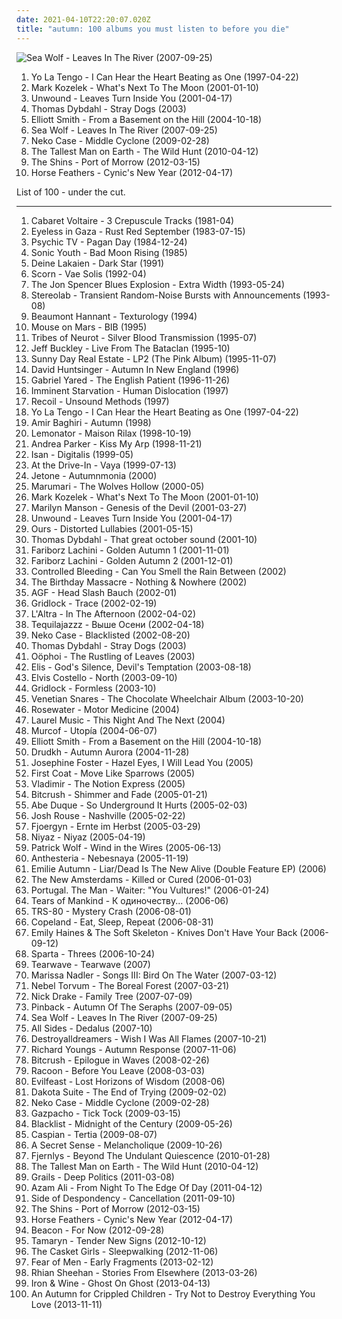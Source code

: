 ```yaml
---
date: 2021-04-10T22:20:07.020Z
title: "autumn: 100 albums you must listen to before you die"
---
```

![Sea Wolf - Leaves In The River (2007-09-25)](http://coverartarchive.org/release/1f535139-1a00-4da7-89cc-94cb50ceb44d/3886056504-500.jpg "Sea Wolf - Leaves In The River (2007-09-25)")
<ol class="albums">
<li data-cover="https://img.discogs.com/pprUKgkowK3OCTpUPzPZrCFAwt4=/fit-in/600x513/filters:strip_icc():format(jpeg):mode_rgb():quality(90)/discogs-images/R-1512847-1244220758.jpeg.jpg" data-tags="indie rock, 90s" role="button">Yo La Tengo - I Can Hear the Heart Beating as One (1997-04-22)</li>
<li data-cover="http://coverartarchive.org/release/00a492ba-ff35-4c0b-b3c1-2c2683771d4e/27265671967-500.jpg" data-tags="folk, peaceful, soft, autumn, repeat, acdc, brilliant covers, recommendations and such, cover albums, franny, sawtheangel" role="button">Mark Kozelek - What's Next To The Moon (2001-01-10)</li>
<li data-cover="http://coverartarchive.org/release/3b1b7509-7bff-4a95-9ee8-f5e050cf102e/27704658731-500.jpg" data-tags="post-hardcore" role="button">Unwound - Leaves Turn Inside You (2001-04-17)</li>
<li data-cover="http://coverartarchive.org/release/79e7d819-e3fc-4df0-89ff-4bb732b443c1/20839334016-500.jpg" data-tags="norwegian, scandinavian, melancholic, autumn, favorites ever, skiver, albums 2, maarts, music to drink slowly" role="button">Thomas Dybdahl - Stray Dogs (2003)</li>
<li data-cover="http://coverartarchive.org/release/f01097d5-8a73-3585-8c62-3831a3bd0db6/16096949332-500.jpg" data-tags="singer-songwriter, indie" role="button">Elliott Smith - From a Basement on the Hill (2004-10-18)</li>
<li data-cover="http://coverartarchive.org/release/1f535139-1a00-4da7-89cc-94cb50ceb44d/3886056504-500.jpg" data-tags="indie folk, indie, indie rock, singer-songwriter, autumn" role="button">Sea Wolf - Leaves In The River (2007-09-25)</li>
<li data-cover="http://coverartarchive.org/release/05472483-8124-3552-93dd-b3c6d1e106fa/22402218939-500.jpg" data-tags="alt-country, indie rock" role="button">Neko Case - Middle Cyclone (2009-02-28)</li>
<li data-cover="http://coverartarchive.org/release/da3b6651-add3-458f-8f43-0eb211afe9b1/26402641631-500.jpg" data-tags="folk" role="button">The Tallest Man on Earth - The Wild Hunt (2010-04-12)</li>
<li data-cover="http://coverartarchive.org/release/a2512426-89d9-45a5-98e0-90f7ad468d0d/7978546038-500.jpg" data-tags="indie rock" role="button">The Shins - Port of Morrow (2012-03-15)</li>
<li data-cover="https://img.discogs.com/RZMk3Hx-SLOYaWjOogkSMM6WJiY=/fit-in/600x600/filters:strip_icc():format(jpeg):mode_rgb():quality(90)/discogs-images/R-3554119-1335053222.jpeg.jpg" data-tags="indie, folk, autumn, christmas and the new year and easter" role="button">Horse Feathers - Cynic's New Year (2012-04-17)</li>
</ol>
List of 100 - under the cut.
<!-- more -->

_________________

<ol class="albums">
<li data-cover="https://img.discogs.com/ADXe0ioL6n_yusrLLj3McgWJVF4=/fit-in/600x600/filters:strip_icc():format(jpeg):mode_rgb():quality(90)/discogs-images/R-87162-1553937003-4622.jpeg.jpg" data-tags="winter, autumn, for rainy days, dmtr likes this album, pixies palace basement" role="button">
Cabaret Voltaire - 3 Crepuscule Tracks (1981-04)
</li>
<li data-cover="http://coverartarchive.org/release/7cd156a3-d101-4917-985e-e88d98907513/1056850306-500.jpg" data-tags="indie, autumn, to explore, rascalradio, dezeweek, rreyelessingaza, autumn soundtrack, lastfmfreeplayer albums" role="button">
Eyeless in Gaza - Rust Red September (1983-07-15)
</li>
<li data-cover="https://img.discogs.com/TvHlRljs39UMHCFDR970SGnaShU=/fit-in/200x201/filters:strip_icc():format(jpeg):mode_rgb():quality(90)/discogs-images/R-3762978-1439481191-6573.jpeg.jpg" data-tags="industrial, autumn, industrial estate, hyperweird, cleopatra records, root industrial, cover pearls before swine" role="button">
Psychic TV - Pagan Day (1984-12-24)
</li>
<li data-cover="https://img.discogs.com/EWJD-VeCM5bj-nw9YQaElt6Tccs=/fit-in/400x393/filters:strip_icc():format(jpeg):mode_rgb():quality(90)/discogs-images/R-11627074-1519812156-1649.jpeg.jpg" data-tags="80s, no wave, experimental" role="button">
Sonic Youth - Bad Moon Rising (1985)
</li>
<li data-cover="https://via.placeholder.com/450" data-tags="darkwave" role="button">
Deine Lakaien - Dark Star (1991)
</li>
<li data-cover="https://img.discogs.com/NYMYj1NISwpXT52CRkSft5CBl3I=/fit-in/599x600/filters:strip_icc():format(jpeg):mode_rgb():quality(90)/discogs-images/R-51748-1411484553-1167.jpeg.jpg" data-tags="industrial metal" role="button">
Scorn - Vae Solis (1992-04)
</li>
<li data-cover="http://coverartarchive.org/release/99480f64-9df2-411c-848c-1ca8ed469e34/7918308288-500.jpg" data-tags="rock, blues" role="button">
The Jon Spencer Blues Explosion - Extra Width (1993-05-24)
</li>
<li data-cover="https://img.discogs.com/ZnjYO2nVvUYeoMhGVzSn0PcUmWA=/fit-in/600x600/filters:strip_icc():format(jpeg):mode_rgb():quality(90)/discogs-images/R-69224-1539685002-6815.jpeg.jpg" data-tags="post-rock" role="button">
Stereolab - Transient Random-Noise Bursts with Announcements (1993-08)
</li>
<li data-cover="http://coverartarchive.org/release/4970575e-df7c-42a7-a242-c4e3683ed646/26882873168-500.jpg" data-tags="electronica" role="button">
Beaumont Hannant - Texturology (1994)
</li>
<li data-cover="https://img.discogs.com/zv5aYPp8FOajTDjV9kDnjHKWSt8=/fit-in/600x501/filters:strip_icc():format(jpeg):mode_rgb():quality(90)/discogs-images/R-41191-1196910482.jpeg.jpg" data-tags="indie" role="button">
Mouse on Mars - BIB (1995)
</li>
<li data-cover="https://img.discogs.com/PSX6vUN9b3GYZDfbiv5QP8JyKkg=/fit-in/600x530/filters:strip_icc():format(jpeg):mode_rgb():quality(90)/discogs-images/R-261625-1182080482.jpeg.jpg" data-tags="ambient" role="button">
Tribes of Neurot - Silver Blood Transmission (1995-07)
</li>
<li data-cover="https://img.discogs.com/3HYU4uZAgaGNsnHmfKtSgXLMm3Q=/fit-in/600x589/filters:strip_icc():format(jpeg):mode_rgb():quality(90)/discogs-images/R-1310880-1592877476-4866.jpeg.jpg" data-tags="jeff buckley, nice nait" role="button">
Jeff Buckley - Live From The Bataclan (1995-10)
</li>
<li data-cover="http://coverartarchive.org/release/09943b25-f035-4323-af83-1c3354102482/22482969655-500.jpg" data-tags="indie" role="button">
Sunny Day Real Estate - LP2 (The Pink Album) (1995-11-07)
</li>
<li data-cover="https://img.discogs.com/0ROvX5yWYlCNh4p3iS1084XPlhU=/fit-in/500x500/filters:strip_icc():format(jpeg):mode_rgb():quality(90)/discogs-images/R-1773081-1415837339-8963.jpeg.jpg" data-tags="instrumental, autumn, fall music" role="button">
David Huntsinger - Autumn In New England (1996)
</li>
<li data-cover="http://coverartarchive.org/release/049490e1-ba49-4fdf-9e92-271960f97f20/9269003695-500.jpg" data-tags="soundtrack" role="button">
Gabriel Yared - The English Patient (1996-11-26)
</li>
<li data-cover="https://img.discogs.com/u0FXIQdBr7v2pnSc39v8ne6UpOY=/fit-in/600x589/filters:strip_icc():format(jpeg):mode_rgb():quality(90)/discogs-images/R-100852-1190244384.jpeg.jpg" data-tags="ant-zen" role="button">
Imminent Starvation - Human Dislocation (1997)
</li>
<li data-cover="https://img.discogs.com/ZQkFoHZ_Mub8IYOF_c7O770P40g=/fit-in/450x450/filters:strip_icc():format(jpeg):mode_rgb():quality(90)/discogs-images/R-645215-1142711425.jpeg.jpg" data-tags="electronic" role="button">
Recoil - Unsound Methods (1997)
</li>
<li data-cover="https://img.discogs.com/pprUKgkowK3OCTpUPzPZrCFAwt4=/fit-in/600x513/filters:strip_icc():format(jpeg):mode_rgb():quality(90)/discogs-images/R-1512847-1244220758.jpeg.jpg" data-tags="indie rock, 90s" role="button">
Yo La Tengo - I Can Hear the Heart Beating as One (1997-04-22)
</li>
<li data-cover="http://coverartarchive.org/release/64387a92-b17f-4fa2-8a12-bd599de5180c/18177753645-500.jpg" data-tags="ambient, dark ambient, autumn" role="button">
Amir Baghiri - Autumn (1998)
</li>
<li data-cover="https://img.discogs.com/dDA9GF48FnmXvmThFtEocIkw4es=/fit-in/600x609/filters:strip_icc():format(jpeg):mode_rgb():quality(90)/discogs-images/R-3137210-1446549641-7268.jpeg.jpg" data-tags="finnish, autumn, junamatkat" role="button">
Lemonator - Maison Rilax (1998-10-19)
</li>
<li data-cover="https://img.discogs.com/OkU6diSmfrUWvkIb30auK3MgDbg=/fit-in/600x539/filters:strip_icc():format(jpeg):mode_rgb():quality(90)/discogs-images/R-14821-1317534704.jpeg.jpg" data-tags="electronic" role="button">
Andrea Parker - Kiss My Arp (1998-11-21)
</li>
<li data-cover="https://img.discogs.com/Ls-wj0qiZTFc7GCx_3zTmb72BWM=/fit-in/400x400/filters:strip_icc():format(jpeg):mode_rgb():quality(90)/discogs-images/R-59903-1110942317.jpg.jpg" data-tags="ambient" role="button">
Isan - Digitalis (1999-05)
</li>
<li data-cover="https://img.discogs.com/ifHXDIv3kRCViLBL_BnMSYjcRRc=/fit-in/500x496/filters:strip_icc():format(jpeg):mode_rgb():quality(90)/discogs-images/R-880651-1301137759.jpeg.jpg" data-tags="post-hardcore" role="button">
At the Drive-In - Vaya (1999-07-13)
</li>
<li data-cover="http://coverartarchive.org/release/cb864b26-a574-42a6-8e4a-31394864e15c/15751594141-500.jpg" data-tags="autumn" role="button">
Jetone - Autumnmonia (2000)
</li>
<li data-cover="http://coverartarchive.org/release/82033552-0ab7-4e36-81b4-5b71f9481dff/14993325342-500.jpg" data-tags="electro" role="button">
Marumari - The Wolves Hollow (2000-05)
</li>
<li data-cover="http://coverartarchive.org/release/00a492ba-ff35-4c0b-b3c1-2c2683771d4e/27265671967-500.jpg" data-tags="folk, peaceful, soft, autumn, repeat, acdc, brilliant covers, recommendations and such, cover albums, franny, sawtheangel" role="button">
Mark Kozelek - What's Next To The Moon (2001-01-10)
</li>
<li data-cover="http://coverartarchive.org/release/12dd81bc-94d3-3c75-be26-c0f3ef633f3a/2267716320-500.jpg" data-tags="hard rock, autumn, metal bom" role="button">
Marilyn Manson - Genesis of the Devil (2001-03-27)
</li>
<li data-cover="http://coverartarchive.org/release/3b1b7509-7bff-4a95-9ee8-f5e050cf102e/27704658731-500.jpg" data-tags="post-hardcore" role="button">
Unwound - Leaves Turn Inside You (2001-04-17)
</li>
<li data-cover="https://img.discogs.com/ZA5f__htm5ZADkSXsHnvvn0YyuM=/fit-in/600x600/filters:strip_icc():format(jpeg):mode_rgb():quality(90)/discogs-images/R-642333-1331579291.jpeg.jpg" data-tags="alternative rock, alt rock, brit, criminally underrated" role="button">
Ours - Distorted Lullabies (2001-05-15)
</li>
<li data-cover="http://coverartarchive.org/release/ad3244de-1c41-4eb2-a090-7ac797ed4b0a/20032202540-500.jpg" data-tags="melancholic, autumn, favorites ever, skiver, albums 2, maarts, bobjebus16 owns this, dice-throw: six, go get it" role="button">
Thomas Dybdahl - That great october sound (2001-10)
</li>
<li data-cover="http://coverartarchive.org/release/5f67483f-db22-46e2-b52a-a19d8a84e269/17054762545-500.jpg" data-tags="piano" role="button">
Fariborz Lachini - Golden Autumn 1 (2001-11-01)
</li>
<li data-cover="https://via.placeholder.com/450" data-tags="piano, easy listening" role="button">
Fariborz Lachini - Golden Autumn 2 (2001-12-01)
</li>
<li data-cover="http://coverartarchive.org/release/7b057978-e598-438f-9d10-c4f011a03d35/28999776029-500.jpg" data-tags="electronic, ambient, free jazz, winter, autumn, nice nait, nice nite" role="button">
Controlled Bleeding - Can You Smell the Rain Between (2002)
</li>
<li data-cover="http://coverartarchive.org/release/5ec845fc-0685-3c4e-9b50-d5a820a7a085/2618455083-500.jpg" data-tags="new wave, autumn" role="button">
The Birthday Massacre - Nothing & Nowhere (2002)
</li>
<li data-cover="http://coverartarchive.org/release/576fd1ef-5ec4-42dd-8b15-9224f5cf32b1/23964347661-500.jpg" data-tags="industrial, glitch, autumn, desert island, experimental industrial, experimental electronic, electronic-experimental, nice nite, brackenberry, no sound too strange, mein quitschiger leiherkasten, parts of the body" role="button">
AGF - Head Slash Bauch (2002-01)
</li>
<li data-cover="https://img.discogs.com/fAjEKE5WwkmynhQsYY_JLUTWKxo=/fit-in/600x600/filters:strip_icc():format(jpeg):mode_rgb():quality(90)/discogs-images/R-9394-1221422083.jpeg.jpg" data-tags="ambient, idm" role="button">
Gridlock - Trace (2002-02-19)
</li>
<li data-cover="https://img.discogs.com/lRSW2-T4VaL939EdAyJSs178jps=/fit-in/600x530/filters:strip_icc():format(jpeg):mode_rgb():quality(90)/discogs-images/R-371561-1613399277-6351.jpeg.jpg" data-tags="postrock" role="button">
L'Altra - In The Afternoon (2002-04-02)
</li>
<li data-cover="http://coverartarchive.org/release/280df101-483b-4aa2-abd5-4636277c1936/22605924686-500.jpg" data-tags="alternative rock" role="button">
Tequilajazzz - Выше Осени (2002-04-18)
</li>
<li data-cover="https://img.discogs.com/8M6BkDTG3KIUapd4JKOCMic_cjE=/fit-in/600x586/filters:strip_icc():format(jpeg):mode_rgb():quality(90)/discogs-images/R-1199115-1543624095-1762.jpeg.jpg" data-tags="alt-country" role="button">
Neko Case - Blacklisted (2002-08-20)
</li>
<li data-cover="http://coverartarchive.org/release/79e7d819-e3fc-4df0-89ff-4bb732b443c1/20839334016-500.jpg" data-tags="norwegian, scandinavian, melancholic, autumn, favorites ever, skiver, albums 2, maarts, music to drink slowly" role="button">
Thomas Dybdahl - Stray Dogs (2003)
</li>
<li data-cover="https://img.discogs.com/-2YjmaLWbQt_U124taevIDfUKTY=/fit-in/600x595/filters:strip_icc():format(jpeg):mode_rgb():quality(90)/discogs-images/R-613056-1280960771.jpeg.jpg" data-tags="ambient" role="button">
Oöphoi - The Rustling of Leaves (2003)
</li>
<li data-cover="https://img.discogs.com/kH9g1e5chK9-goGrdJwODrUmQBA=/fit-in/500x450/filters:strip_icc():format(jpeg):mode_rgb():quality(90)/discogs-images/R-653920-1143809121.jpeg.jpg" data-tags="gothic metal" role="button">
Elis - God's Silence, Devil's Temptation (2003-08-18)
</li>
<li data-cover="https://img.discogs.com/yqqkfYE6j4YrKiLmhKQIu0ay_ok=/fit-in/600x594/filters:strip_icc():format(jpeg):mode_rgb():quality(90)/discogs-images/R-465963-1211640564.jpeg.jpg" data-tags="jazz" role="button">
Elvis Costello - North (2003-09-10)
</li>
<li data-cover="https://img.discogs.com/8kofULiw0MzHz9ixX-yA2ER6EmY=/fit-in/600x543/filters:strip_icc():format(jpeg):mode_rgb():quality(90)/discogs-images/R-214701-1236718923.jpeg.jpg" data-tags="ambient, idm, industrial" role="button">
Gridlock - Formless (2003-10)
</li>
<li data-cover="http://coverartarchive.org/release/69dbead1-6c71-400d-9507-00676ab2e66d/2574021256-500.jpg" data-tags="breakcore, electronic" role="button">
Venetian Snares - The Chocolate Wheelchair Album (2003-10-20)
</li>
<li data-cover="http://coverartarchive.org/release/7d0d6a18-eac5-46dc-9bb5-08965b71794f/9085270462-500.jpg" data-tags="electro-industrial, motor industrial, body noise, intelligent body industrial" role="button">
Rosewater - Motor Medicine (2004)
</li>
<li data-cover="https://img.discogs.com/FDRp6BJr09sFoKjAhOe8wev41i0=/fit-in/600x541/filters:strip_icc():format(jpeg):mode_rgb():quality(90)/discogs-images/R-430524-1194190051.jpeg.jpg" data-tags="indie, autumn, i love it, hotel indie pop" role="button">
Laurel Music - This Night And The Next (2004)
</li>
<li data-cover="http://coverartarchive.org/release/09603091-ae1f-4510-ae4d-7202d9d8e798/28671061082-500.jpg" data-tags="experimental, ambient" role="button">
Murcof - Utopía (2004-06-07)
</li>
<li data-cover="http://coverartarchive.org/release/f01097d5-8a73-3585-8c62-3831a3bd0db6/16096949332-500.jpg" data-tags="singer-songwriter, indie" role="button">
Elliott Smith - From a Basement on the Hill (2004-10-18)
</li>
<li data-cover="http://coverartarchive.org/release/3d0bbe09-4ee7-4d54-a9aa-3acbad6b453d/2684791024-500.jpg" data-tags="black metal, atmospheric black metal" role="button">
Drudkh - Autumn Aurora (2004-11-28)
</li>
<li data-cover="https://img.discogs.com/LKbv14dG8jwt9LSoIwfUFK6A9Vg=/fit-in/597x600/filters:strip_icc():format(jpeg):mode_rgb():quality(90)/discogs-images/R-658981-1363206277-8339.jpeg.jpg" data-tags="folk, singer-songwriter" role="button">
Josephine Foster - Hazel Eyes, I Will Lead You (2005)
</li>
<li data-cover="https://img.discogs.com/jgz_4gzYb7k5LAPFE_zPpz8Rs9g=/fit-in/600x604/filters:strip_icc():format(jpeg):mode_rgb():quality(90)/discogs-images/R-8735670-1467650515-8658.png.jpg" data-tags="indie, rock, country, indie rock, americana, chicago, autumn, illinois, hyde park, midwestern, hpmusic, chicago-based, loud devices, first coat, whim" role="button">
First Coat - Move Like Sparrows (2005)
</li>
<li data-cover="https://img.discogs.com/wT4W1A5V1S5wsNWUwehL_gPPMN4=/fit-in/150x150/filters:strip_icc():format(jpeg):mode_rgb():quality(90)/discogs-images/R-1446568-1263761599.png.jpg" data-tags="post-rock, dutch" role="button">
Vladimir - The Notion Express (2005)
</li>
<li data-cover="https://img.discogs.com/jCoPwu_jVGyo9tD248afQ6QG8BQ=/fit-in/600x599/filters:strip_icc():format(jpeg):mode_rgb():quality(90)/discogs-images/R-385145-1106374111.jpg.jpg" data-tags="post-rock, shoegaze, autumn" role="button">
Bitcrush - Shimmer and Fade (2005-01-21)
</li>
<li data-cover="http://coverartarchive.org/release/00ee946f-b6f2-4625-a80d-482e5b22f139/10904314538-500.jpg" data-tags="autumn" role="button">
Abe Duque - So Underground It Hurts (2005-02-03)
</li>
<li data-cover="http://coverartarchive.org/release/a6d8c013-997d-4858-8d87-00f823b49771/19888930029-500.jpg" data-tags="singer-songwriter" role="button">
Josh Rouse - Nashville (2005-02-22)
</li>
<li data-cover="https://img.discogs.com/ScanGejkU_lAutoyfysshlGLCEM=/fit-in/333x300/filters:strip_icc():format(jpeg):mode_rgb():quality(90)/discogs-images/R-2033448-1259787217.gif.jpg" data-tags="black metal" role="button">
Fjoergyn - Ernte im Herbst (2005-03-29)
</li>
<li data-cover="http://coverartarchive.org/release/d4a6ef09-5b44-47da-965f-fb36774d48ca/3651521402-500.jpg" data-tags="world, persian" role="button">
Niyaz - Niyaz (2005-04-19)
</li>
<li data-cover="https://via.placeholder.com/450" data-tags="indie, singer-songwriter, british" role="button">
Patrick Wolf - Wind in the Wires (2005-06-13)
</li>
<li data-cover="http://coverartarchive.org/release/37c084a3-759e-469c-8a7a-b6cd15c49c05/2022022748-500.jpg" data-tags="ambient, dark ambient, autumn" role="button">
Anthesteria - Nebesnaya (2005-11-19)
</li>
<li data-cover="http://coverartarchive.org/release/27d91f97-95ad-4661-a0e1-593ca36a2e06/9397452070-500.jpg" data-tags="victoriandustrial, violindustrial" role="button">
Emilie Autumn - Liar/Dead Is The New Alive (Double Feature EP) (2006)
</li>
<li data-cover="https://img.discogs.com/1Qw8w4S56Z209JKSkoOU5GfDBOE=/fit-in/600x596/filters:strip_icc():format(jpeg):mode_rgb():quality(90)/discogs-images/R-3264908-1371676917-4946.jpeg.jpg" data-tags="indie rock" role="button">
The New Amsterdams - Killed or Cured (2006-01-03)
</li>
<li data-cover="https://img.discogs.com/6nuwcGMaAmQDKLnqV-m5Vi0QVpQ=/fit-in/600x593/filters:strip_icc():format(jpeg):mode_rgb():quality(90)/discogs-images/R-748314-1452143673-5932.jpeg.jpg" data-tags="indie, experimental, indie rock" role="button">
Portugal. The Man - Waiter: "You Vultures!" (2006-01-24)
</li>
<li data-cover="http://coverartarchive.org/release/6e078c5f-89fa-45c7-9597-dc19caf2ea09/5540980338-500.jpg" data-tags="doom, autumn" role="button">
Tears of Mankind - К одиночеству... (2006-06)
</li>
<li data-cover="http://coverartarchive.org/release/e0e9f949-1d31-491d-8783-a7c1ecbb3ec2/4759556093-500.jpg" data-tags="electronic, synth" role="button">
TRS-80 - Mystery Crash (2006-08-01)
</li>
<li data-cover="http://coverartarchive.org/release/c64999b0-8a0c-4085-96dd-7e4eab22c481/14990985445-500.jpg" data-tags="indie" role="button">
Copeland - Eat, Sleep, Repeat (2006-08-31)
</li>
<li data-cover="https://img.discogs.com/UtBi7t1DXERRrdvkcTSdW3nD98A=/fit-in/600x600/filters:strip_icc():format(jpeg):mode_rgb():quality(90)/discogs-images/R-792756-1325069657.jpeg.jpg" data-tags="indie, female vocalists, piano" role="button">
Emily Haines & The Soft Skeleton - Knives Don't Have Your Back (2006-09-12)
</li>
<li data-cover="https://img.discogs.com/dg3Kc5TbGIzlrXsuRueHXfo2ndE=/fit-in/600x600/filters:strip_icc():format(jpeg):mode_rgb():quality(90)/discogs-images/R-1411884-1217454487.jpeg.jpg" data-tags="post-hardcore, progressive rock" role="button">
Sparta - Threes (2006-10-24)
</li>
<li data-cover="https://img.discogs.com/cH0aFiaJb7sYdz2CZ1t44IvCSP0=/fit-in/600x583/filters:strip_icc():format(jpeg):mode_rgb():quality(90)/discogs-images/R-943347-1175612333.jpeg.jpg" data-tags="shoegaze" role="button">
Tearwave - Tearwave (2007)
</li>
<li data-cover="http://coverartarchive.org/release/6612f329-7d59-4578-8128-c2a2ec86565c/8703131155-500.jpg" data-tags="folk" role="button">
Marissa Nadler - Songs III: Bird On The Water (2007-03-12)
</li>
<li data-cover="http://coverartarchive.org/release/e8e82c30-3cc7-402d-a185-da5d7f05e3d9/10874024883-500.jpg" data-tags="spring, autumn, forest" role="button">
Nebel Torvum - The Boreal Forest (2007-03-21)
</li>
<li data-cover="https://img.discogs.com/NTz_NNLCPHdGqv4CNb5x-eo36lE=/fit-in/600x596/filters:strip_icc():format(jpeg):mode_rgb():quality(90)/discogs-images/R-6354013-1429154827-8348.jpeg.jpg" data-tags="folk, singer-songwriter" role="button">
Nick Drake - Family Tree (2007-07-09)
</li>
<li data-cover="http://coverartarchive.org/release/77f93e6d-19bb-416c-8fff-45cd4e7e5edd/15810545984-500.jpg" data-tags="indie rock" role="button">
Pinback - Autumn Of The Seraphs (2007-09-05)
</li>
<li data-cover="http://coverartarchive.org/release/1f535139-1a00-4da7-89cc-94cb50ceb44d/3886056504-500.jpg" data-tags="indie folk, indie, indie rock, singer-songwriter, autumn" role="button">
Sea Wolf - Leaves In The River (2007-09-25)
</li>
<li data-cover="https://img.discogs.com/IWyOnHFpmY2uwZyGhDoRSPY750w=/fit-in/333x361/filters:strip_icc():format(jpeg):mode_rgb():quality(90)/discogs-images/R-1125200-1194450695.jpeg.jpg" data-tags="autumn, make mine music" role="button">
All Sides - Dedalus (2007-10)
</li>
<li data-cover="https://img.discogs.com/Up-LTmXrTqTvqGYtqT_sERsf2kc=/fit-in/600x600/filters:strip_icc():format(jpeg):mode_rgb():quality(90)/discogs-images/R-1060763-1192883754.jpeg.jpg" data-tags="post-rock" role="button">
Destroyalldreamers - Wish I Was All Flames (2007-10-21)
</li>
<li data-cover="https://img.discogs.com/VxHwO9yrWOalQHWoh8d1qavApQc=/fit-in/300x299/filters:strip_icc():format(jpeg):mode_rgb():quality(90)/discogs-images/R-1162615-1197240679.jpeg.jpg" data-tags="folk, experimental, morning, psychedelic folk, autumn, sunday times best of 2007" role="button">
Richard Youngs - Autumn Response (2007-11-06)
</li>
<li data-cover="https://img.discogs.com/8B5LjWGd47xWQ0VLpAtD5cY65Wk=/fit-in/600x600/filters:strip_icc():format(jpeg):mode_rgb():quality(90)/discogs-images/R-1246995-1231622967.jpeg.jpg" data-tags="electronica, ambient, post-rock, random, second, autumn, waves, oh, n5md, si, zz, it radio, sonic fetish, wx, mltm, radio 8080, train tumble" role="button">
Bitcrush - Epilogue in Waves (2008-02-26)
</li>
<li data-cover="https://img.discogs.com/mUqCi1BvGIHMNf0a-KdfJiA4gcw=/fit-in/600x535/filters:strip_icc():format(jpeg):mode_rgb():quality(90)/discogs-images/R-3351168-1326917073.jpeg.jpg" data-tags="autumn" role="button">
Racoon - Before You Leave (2008-03-03)
</li>
<li data-cover="http://coverartarchive.org/release/44f51b04-4049-496c-9d3b-df8e69ff5896/1018108378-500.jpg" data-tags="atmospheric black metal" role="button">
Evilfeast - Lost Horizons of Wisdom (2008-06)
</li>
<li data-cover="https://img.discogs.com/oSZSAYcfuPgNH85uQH8DAZwczao=/fit-in/261x265/filters:strip_icc():format(jpeg):mode_rgb():quality(90)/discogs-images/R-1582598-1230080028.jpeg.jpg" data-tags="instrumental, ambient, melancholy, modern classical, autumn, boomkat, music for a sad road movie" role="button">
Dakota Suite - The End of Trying (2009-02-02)
</li>
<li data-cover="http://coverartarchive.org/release/05472483-8124-3552-93dd-b3c6d1e106fa/22402218939-500.jpg" data-tags="alt-country, indie rock" role="button">
Neko Case - Middle Cyclone (2009-02-28)
</li>
<li data-cover="http://coverartarchive.org/release/9dd5ad4c-1686-458c-be78-e79170194917/2738275127-500.jpg" data-tags="progressive rock" role="button">
Gazpacho - Tick Tock (2009-03-15)
</li>
<li data-cover="http://coverartarchive.org/release/dbbe9922-1d2e-4ed5-963a-acd661a13972/21025184155-500.jpg" data-tags="post-punk" role="button">
Blacklist - Midnight of the Century (2009-05-26)
</li>
<li data-cover="http://coverartarchive.org/release/cfcef241-4a2c-39d8-95ea-6be87a10f902/3323039609-500.jpg" data-tags="post-rock" role="button">
Caspian - Tertia (2009-08-07)
</li>
<li data-cover="https://img.discogs.com/bm6v6brk2fGnLCtLHgAqkhzzyMM=/fit-in/600x540/filters:strip_icc():format(jpeg):mode_rgb():quality(90)/discogs-images/R-17095614-1611576478-6941.jpeg.jpg" data-tags="female vocalists, acoustic, melancholic" role="button">
A Secret Sense - Melancholique (2009-10-26)
</li>
<li data-cover="http://coverartarchive.org/release/11f58777-4803-41e2-bd6c-2196c4fc01be/2470808534-500.jpg" data-tags="autumn, loki foundation" role="button">
Fjernlys - Beyond The Undulant Quiescence (2010-01-28)
</li>
<li data-cover="http://coverartarchive.org/release/da3b6651-add3-458f-8f43-0eb211afe9b1/26402641631-500.jpg" data-tags="folk" role="button">
The Tallest Man on Earth - The Wild Hunt (2010-04-12)
</li>
<li data-cover="http://coverartarchive.org/release/16595b47-d4ee-4d2c-8273-a5063813b35c/28751699519-500.jpg" data-tags="post-rock" role="button">
Grails - Deep Politics (2011-03-08)
</li>
<li data-cover="https://img.discogs.com/Pkb2Ic34sbk7dRz4XtUOVZ5HduI=/fit-in/600x528/filters:strip_icc():format(jpeg):mode_rgb():quality(90)/discogs-images/R-2830756-1302980443.jpeg.jpg" data-tags="redhot" role="button">
Azam Ali - From Night To The Edge Of Day (2011-04-12)
</li>
<li data-cover="http://coverartarchive.org/release/cb6e57a1-a61a-4bad-be5c-f95aa8a93a82/1941691102-500.jpg" data-tags="depressive black metal, post-black metal" role="button">
Side of Despondency - Cancellation (2011-09-10)
</li>
<li data-cover="http://coverartarchive.org/release/a2512426-89d9-45a5-98e0-90f7ad468d0d/7978546038-500.jpg" data-tags="indie rock" role="button">
The Shins - Port of Morrow (2012-03-15)
</li>
<li data-cover="https://img.discogs.com/RZMk3Hx-SLOYaWjOogkSMM6WJiY=/fit-in/600x600/filters:strip_icc():format(jpeg):mode_rgb():quality(90)/discogs-images/R-3554119-1335053222.jpeg.jpg" data-tags="indie, folk, autumn, christmas and the new year and easter" role="button">
Horse Feathers - Cynic's New Year (2012-04-17)
</li>
<li data-cover="http://coverartarchive.org/release/50cedce8-69c2-46d2-a717-fa73a3b6a97a/2960808757-500.jpg" data-tags="autumn, fav2012" role="button">
Beacon - For Now (2012-09-28)
</li>
<li data-cover="http://coverartarchive.org/release/240c80d0-9901-4616-b00e-1b5dd6bcb6ac/2311389507-500.jpg" data-tags="shoegaze" role="button">
Tamaryn - Tender New Signs (2012-10-12)
</li>
<li data-cover="https://img.discogs.com/wRT5BgJgMqobhoy2FtIYPVbskdc=/fit-in/398x400/filters:strip_icc():format(jpeg):mode_rgb():quality(90)/discogs-images/R-4000435-1352860722-1625.jpeg.jpg" data-tags="female vocalists, haunting, evil, autumn, graveface" role="button">
The Casket Girls - Sleepwalking (2012-11-06)
</li>
<li data-cover="http://coverartarchive.org/release/0eb2068a-673b-4e60-9dd7-3e95e8da60f7/3406080237-500.jpg" data-tags="indie pop" role="button">
Fear of Men - Early Fragments (2013-02-12)
</li>
<li data-cover="http://coverartarchive.org/release/7c0a6825-b59e-4230-af33-811c687b2040/3676212067-500.jpg" data-tags="ambient" role="button">
Rhian Sheehan - Stories From Elsewhere (2013-03-26)
</li>
<li data-cover="https://img.discogs.com/cfc9e7fd50d7c9c08931869b95f6849a01d0635d/images/spacer.gif" data-tags="folk" role="button">
Iron & Wine - Ghost On Ghost (2013-04-13)
</li>
<li data-cover="http://coverartarchive.org/release/214687ea-d9c7-4be5-8ab1-0b43a54252d6/7552151855-500.jpg" data-tags="black metal" role="button">
An Autumn for Crippled Children - Try Not to Destroy Everything You Love (2013-11-11)
</li>
</ol>